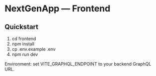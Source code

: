 # NextGenApp — Frontend

## Quickstart
1. cd frontend
2. npm install
3. cp .env.example .env
4. npm run dev

Environment: set VITE_GRAPHQL_ENDPOINT to your backend GraphQL URL.
